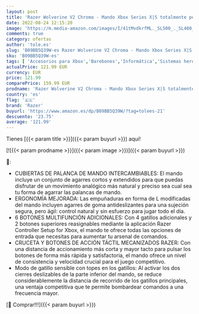 ```yaml
---
layout: post
title: 'Razer Wolverine V2 Chroma - Mando Xbox Series X|S totalmente personalizable con iluminación RGB  6 botones multifunción  tapones de stick intercambiables  Negro'
date: 2022-08-24 12:15:20
image: 'https://m.media-amazon.com/images/I/41tMvdkrfML._SL500_._SL400_.jpg'
comments: true
category: ofertas
author: 'tole.es'
slug: 'B09BB5Q39W-es Razer Wolverine V2 Chroma - Mando Xbox Series X|S...'
sku: 'B09BB5Q39W-es'
tags: [ 'Accesorios para Xbox','Barebones','Informática','Sistemas heredados','Sistemas heredados de Xbox','Videojuegos','Xbox: Juegos, consolas y accesorios','razer','xbox','🇪🇸', ]
actualPrice: 121.99 EUR
currency: EUR
price: 121.99
comparePrice: 159.99 EUR
prodname: 'Razer Wolverine V2 Chroma - Mando Xbox Series X|S totalmente personalizable con iluminación RGB  6 botones multifunción  tapones de stick intercambiables  Negro'
country: 'es'
flag: '🇪🇸'
brand: 'Razer'
buyurl: 'https://www.amazon.es/dp/B09BB5Q39W/?tag=tolees-21'
descuento: '23.75'
average: '121.99'
---
```


Tienes [{{< param title >}}]({{< param buyurl >}}) aqui!

[![{{< param prodname >}}]({{< param image >}})]({{< param buyurl >}})

🔎:

- CUBIERTAS DE PALANCA DE MANDO INTERCAMBIABLES: El mando incluye un conjunto de agarres cortos y extendidos para que puedas disfrutar de un movimiento analógico más natural y preciso sea cual sea tu forma de agarrar las palancas de mando.
- ERGONOMÍA MEJORADA: Las empuñaduras en forma de L modificadas del mando incluyen agarres de goma antideslizantes para una sujeción segura, pero ágil: control natural y sin esfuerzo para jugar todo el día.
- 6 BOTONES MULTIFUNCIÓN ADICIONALES: Con 4 gatillos adicionales y 2 botones superiores reasignables mediante la aplicación Razer Controller Setup for Xbox, el mando te ofrece todas las opciones de entrada que necesitas para aumentar tu arsenal de comandos.
- CRUCETA Y BOTONES DE ACCIÓN TÁCTIL MECANIZADOS RAZER: Con una distancia de accionamiento más corta y mayor tacto para pulsar los botones de forma más rápida y satisfactoria, el mando ofrece un nivel de consistencia y velocidad crucial para el juego competitivo.
- Modo de gatillo sensible con topes en los gatillos: Al activar los dos cierres deslizables de la parte inferior del mando, se reduce considerablemente la distancia de recorrido de los gatillos principales, una ventaja competitiva que te permite bombardear comandos a una frecuencia mayor.

[🛒 Comprar!!!]({{< param buyurl >}})
